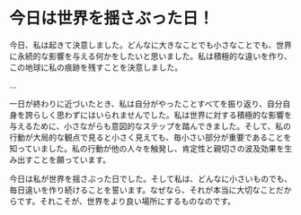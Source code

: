 # 今日は世界を揺さぶった日！

今日、私は起きて決意しました。どんなに大きなことでも小さなことでも、世界に永続的な影響を与える何かをしたいと思いました。私は積極的な違いを作り、この地球に私の痕跡を残すことを決意しました。

...

一日が終わりに近づいたとき、私は自分がやったことすべてを振り返り、自分自身を誇らしく思わずにはいられませんでした。私は世界に対する積極的な影響を与えるために、小さながらも意図的なステップを踏んできました。そして、私の行動が大局的な観点で見ると小さく見えても、毎小さい部分が重要であることを知っていました。私の行動が他の人々を触発し、肯定性と親切さの波及効果を生み出すことを願っています。

今日は私が世界を揺さぶった日でした。そして私は、どんなに小さいものでも、毎日違いを作り続けることを誓います。なぜなら、それが本当に大切なことだからです。それこそが、世界をより良い場所にするものなのです。